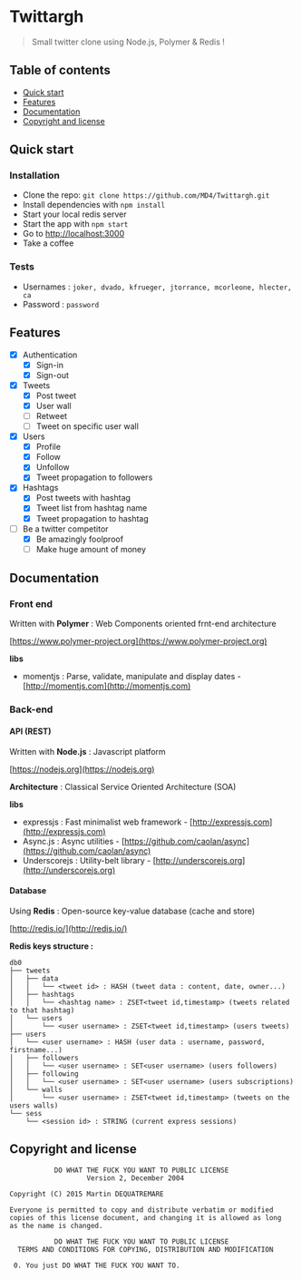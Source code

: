 # Twittargh
> Small twitter clone using Node.js, Polymer & Redis !

## Table of contents

- [Quick start](#quick-start)
- [Features](#features)
- [Documentation](#documentation)
- [Copyright and license](#copyright-and-license)

## Quick start

### Installation

- Clone the repo: `git clone https://github.com/MD4/Twittargh.git`
- Install dependencies with `npm install`
- Start your local redis server
- Start the app with `npm start`
- Go to [http://localhost:3000](http://localhost:3000)
- Take a coffee

### Tests

- Usernames : `joker, dvado, kfrueger, jtorrance, mcorleone, hlecter, ca`
- Password : `password`

## Features

- [x] Authentication
  - [x] Sign-in
  - [x] Sign-out
- [x] Tweets
  - [x] Post tweet
  - [x] User wall
  - [ ] Retweet
  - [ ] Tweet on specific user wall
- [x] Users
  - [x] Profile
  - [x] Follow
  - [x] Unfollow
  - [x] Tweet propagation to followers
- [x] Hashtags
  - [x] Post tweets with hashtag
  - [x] Tweet list from hashtag name
  - [x] Tweet propagation to hashtag
- [ ] Be a twitter competitor
  - [x] Be amazingly foolproof 
  - [ ] Make huge amount of money

## Documentation

### Front end

Written with **Polymer** : Web Components oriented frnt-end architecture

[https://www.polymer-project.org](https://www.polymer-project.org)

**libs**

 - momentjs : Parse, validate, manipulate and display dates - [http://momentjs.com](http://momentjs.com)

### Back-end

#### API (REST)

Written with **Node.js** : Javascript platform

[https://nodejs.org](https://nodejs.org)

**Architecture** : Classical Service Oriented Architecture (SOA)

**libs**

 - expressjs : Fast minimalist web framework - [http://expressjs.com](http://expressjs.com)
 - Async.js : Async utilities - [https://github.com/caolan/async](https://github.com/caolan/async)
 - Underscorejs : Utility-belt library - [http://underscorejs.org](http://underscorejs.org)

#### Database

Using **Redis** : Open-source key-value database (cache and store)

[http://redis.io/](http://redis.io/)

**Redis keys structure :**
```
db0
├── tweets
│   ├── data
│   │   └── <tweet id> : HASH (tweet data : content, date, owner...)
│   ├── hashtags
│   │   └── <hashtag name> : ZSET<tweet id,timestamp> (tweets related to that hashtag)
│   └── users
│       └── <user username> : ZSET<tweet id,timestamp> (users tweets)
├── users
│   └── <user username> : HASH (user data : username, password, firstname...)
│   ├── followers
│   │   └── <user username> : SET<user username> (users followers)
│   ├── following
│   │   └── <user username> : SET<user username> (users subscriptions)
│   └── walls
│       └── <user username> : ZSET<tweet id,timestamp> (tweets on the users walls)
└── sess
    └── <session id> : STRING (current express sessions)
```

## Copyright and license

```
           DO WHAT THE FUCK YOU WANT TO PUBLIC LICENSE
                   Version 2, December 2004
 
Copyright (C) 2015 Martin DEQUATREMARE
 
Everyone is permitted to copy and distribute verbatim or modified
copies of this license document, and changing it is allowed as long
as the name is changed.
 
           DO WHAT THE FUCK YOU WANT TO PUBLIC LICENSE
  TERMS AND CONDITIONS FOR COPYING, DISTRIBUTION AND MODIFICATION
 
 0. You just DO WHAT THE FUCK YOU WANT TO.
```
